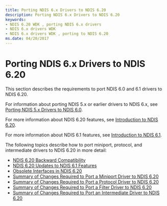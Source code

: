 ```yaml
---
title: Porting NDIS 6.x Drivers to NDIS 6.20
description: Porting NDIS 6.x Drivers to NDIS 6.20
keywords:
- NDIS 6.20 WDK , porting NDIS 6.x drivers
- NDIS 6.x drivers WDK
- NDIS 6.x drivers WDK , porting to NDIS 6.20
ms.date: 04/20/2017
---
```


# Porting NDIS 6.x Drivers to NDIS 6.20





This section describes the requirements to port NDIS 6.0 and 6.1 drivers to NDIS 6.20.

For information about porting NDIS 5.x or earlier drivers to NDIS 6.x, see [Porting NDIS 5.x Drivers to NDIS 6.0](/previous-versions/windows/hardware/network/porting-ndis-5-x-drivers-to-ndis-6-0).

For more information about NDIS 6.20 features, see [Introduction to NDIS 6.20](introduction-to-ndis-6-20.md).

For more information about NDIS 6.1 features, see [Introduction to NDIS 6.1](introduction-to-ndis-6-1.md).

The following topics describe how to port miniport, protocol, and intermediate drivers to NDIS 6.20 in more detail:

-   [NDIS 6.20 Backward Compatibility](ndis-6-20-backward-compatibility.md)
-   [NDIS 6.20 Updates to NDIS 6.1 Features](ndis-6-20-updates-to-ndis-6-1-features.md)
-   [Obsolete Interfaces in NDIS 6.20](obsolete-interfaces-in-ndis-6-20.md)
-   [Summary of Changes Required to Port a Miniport Driver to NDIS 6.20](summary-of-changes-required-to-port-a-miniport-driver-to-ndis-6-20.md)
-   [Summary of Changes Required to Port a Protocol Driver to NDIS 6.20](summary-of-changes-required-to-port-a-protocol-driver-to-ndis-6-20.md)
-   [Summary of Changes Required to Port a Filter Driver to NDIS 6.20](summary-of-changes-required-to-port-a-filter-driver-to-ndis-6-20.md)
-   [Summary of Changes Required to Port an Intermediate Driver to NDIS 6.20](summary-of-changes-required-to-port-an-intermediate-driver-to-ndis-6-2.md)

 

